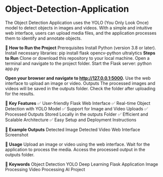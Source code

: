 # Object-Detection-Application
The Object Detection Application uses the YOLO (You Only Look Once) model to detect objects in images and videos. With a simple and intuitive web interface, users can upload media files, and the application processes them to identify and annotate objects.

**🚀 How to Run the Project**
Prerequisites
Install Python (version 3.8 or later).
Install necessary libraries:
         pip install flask opencv-python ultralytics
**Steps to Run**
Clone or download this repository to your local machine.
Open a terminal and navigate to the project folder.
Start the Flask server:
        python app.py

**Open your browser and navigate to http://127.0.0.1:5000.**
Use the web interface to upload an image or video.
Outputs
The processed images and videos will be saved in the outputs folder.
Check the folder after uploading for the results.

**🔹 Key Features**
✅ User-friendly Flask Web Interface
✅ Real-time Object Detection with YOLO Model
✅ Support for Image and Video Uploads
✅ Processed Outputs Stored Locally in the outputs Folder
✅ Efficient and Scalable Architecture
✅ Easy Setup and Deployment Instructions

**📸 Example Outputs**
Detected Image
Detected Video
Web Interface Screenshot

**🚀 Usage**
Upload an image or video using the web interface.
Wait for the application to process the media.
Access the processed output in the outputs folder.

**🔑 Keywords**
Object Detection
YOLO
Deep Learning
Flask Application
Image Processing
Video Processing
AI Project



